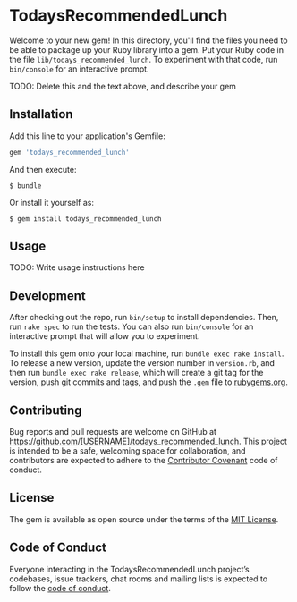 # TodaysRecommendedLunch

Welcome to your new gem! In this directory, you'll find the files you need to be able to package up your Ruby library into a gem. Put your Ruby code in the file `lib/todays_recommended_lunch`. To experiment with that code, run `bin/console` for an interactive prompt.

TODO: Delete this and the text above, and describe your gem

## Installation

Add this line to your application's Gemfile:

```ruby
gem 'todays_recommended_lunch'
```

And then execute:

    $ bundle

Or install it yourself as:

    $ gem install todays_recommended_lunch

## Usage

TODO: Write usage instructions here

## Development

After checking out the repo, run `bin/setup` to install dependencies. Then, run `rake spec` to run the tests. You can also run `bin/console` for an interactive prompt that will allow you to experiment.

To install this gem onto your local machine, run `bundle exec rake install`. To release a new version, update the version number in `version.rb`, and then run `bundle exec rake release`, which will create a git tag for the version, push git commits and tags, and push the `.gem` file to [rubygems.org](https://rubygems.org).

## Contributing

Bug reports and pull requests are welcome on GitHub at https://github.com/[USERNAME]/todays_recommended_lunch. This project is intended to be a safe, welcoming space for collaboration, and contributors are expected to adhere to the [Contributor Covenant](http://contributor-covenant.org) code of conduct.

## License

The gem is available as open source under the terms of the [MIT License](https://opensource.org/licenses/MIT).

## Code of Conduct

Everyone interacting in the TodaysRecommendedLunch project’s codebases, issue trackers, chat rooms and mailing lists is expected to follow the [code of conduct](https://github.com/[USERNAME]/todays_recommended_lunch/blob/master/CODE_OF_CONDUCT.md).
